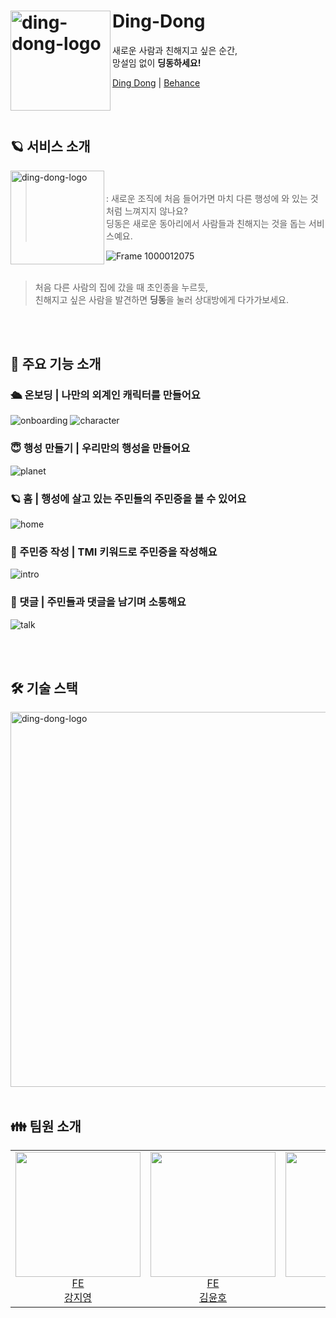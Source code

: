 

# <img width="160" align=left alt="ding-dong-logo" src="https://github.com/depromeet/Ding-dong-fe/assets/62633444/db00a3c0-4959-426e-9d1f-545efc22cfc6"> Ding-Dong 
새로운 사람과 친해지고 싶은 순간,<br/> 망설임 없이 **딩동하세요!**

<a href="https://ding-dong-planet.com/">Ding Dong</a> | <a href='https://www.behance.net/gallery/175602565/DingDong-TMI-'>Behance</a>

<br/>
<br/>

## 🪐 서비스 소개
 <img width="150" align=left alt="ding-dong-logo" src="https://github.com/depromeet/Ding-dong-fe/assets/62633444/d27d3f64-e0ec-40c4-be67-2191c2fad17d">

  > <br/> <br/> : 새로운 조직에 처음 들어가면 마치 다른 행성에 와 있는 것처럼 느껴지지 않나요? <br/> 
  딩동은 새로운 동아리에서 사람들과 친해지는 것을 돕는 서비스예요. <br/>
  
  ![Frame 1000012075](https://github.com/depromeet/Ding-dong-fe/assets/62633444/55d857cd-d18e-409d-b7bf-b42306202038)
  <br/>
  <br/>
  
  > 처음 다른 사람의 집에 갔을 때 초인종을 누르듯,  <br/>
  친해지고 싶은 사람을 발견하면 **딩동**을 눌러 상대방에게 다가가보세요.

<br/>
<br/>

## 💫 주요 기능 소개
### 🛳️ 온보딩 | 나만의 외계인 캐릭터를 만들어요 
![onboarding](https://github.com/depromeet/Ding-dong-fe/assets/62633444/e6bad261-b4be-4343-8f8c-f0b17483ef1d)
![character](https://github.com/depromeet/Ding-dong-fe/assets/62633444/cd503980-59c5-4752-a266-ab39faa7a54a)

### 😇 행성 만들기 | 우리만의 행성을 만들어요
![planet](https://github.com/depromeet/Ding-dong-fe/assets/62633444/d50a07d2-a9a3-45dc-ad61-82fff1514854)

### 🪐 홈 | 행성에 살고 있는 주민들의 주민증을 볼 수 있어요
![home](https://github.com/depromeet/Ding-dong-fe/assets/62633444/f04393b0-a4b1-4e15-97d8-487e6456c1a3)
### 📝 주민증 작성 | TMI 키워드로 주민증을 작성해요
![intro](https://github.com/depromeet/Ding-dong-fe/assets/62633444/f55416bb-2865-40ab-8c43-eaf82ed43f03)

### 💬 댓글 | 주민들과 댓글을 남기며 소통해요
![talk](https://github.com/depromeet/Ding-dong-fe/assets/62633444/13d43192-1672-4e4f-87a0-ea023f9c6479)


<br/>
<br/>

## 🛠️ 기술 스택
<img width="600" align=center alt="ding-dong-logo" src="https://github.com/depromeet/Ding-dong-fe/assets/62633444/b5b59d8d-53e3-4862-87a1-84ce6b0fb2e4"/>


<br/>
<br/>

## 👪 팀원 소개 
<table>

<tr>
  <td align=center>
    <a href="https://github.com/99-zziy">
    <img src="https://github.com/99-zziy.png" width="200px" />
    <br/>
    FE 
    <br/>
    강지영
    </a>
  </td>
 
  <td align=center>
    <a href="https://github.com/kimyouknow">
    <img src="https://github.com/kimyouknow.png" width="200px" />
    <br/>
    FE 
    <br/>
    김윤호
    </a>
  </td>
  
  <td align=center>
    <a href="https://github.com/darae07">
    <img src="https://github.com/darae07.png" width="200px"  />
    <br/>
    FE 
    <br/>
    이다래
    </a>
  </td>
  
  <td align=center>
    <a href="https://github.com/hyehyeonmoon">
    <img src="https://github.com/hyehyeonmoon.png" width="200px"  />
    <br/>
    FE 
    <br/>
    문혜현
    </a>
  </td>
  
</tr>
</table>
